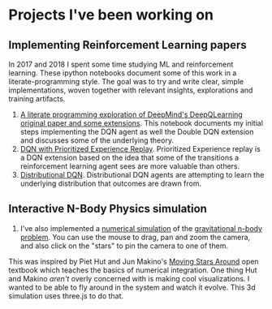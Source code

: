 # Projects I've been working on

## Implementing Reinforcement Learning papers
In 2017 and 2018 I spent some time studying ML and reinforcement learning. These ipython notebooks document some of this work in a literate-programming style. The goal was to try and write clear, simple implementations, woven together with relevant insights, explorations and training artifacts.
1. [A literate programming exploration of DeepMind's DeepQLearning original paper and some extensions](2018-06-DQN-Part1.html). This notebook documents my initial steps implementing the DQN agent as well the Double DQN extension and discusses some of the underlying theory.
1. [DQN with Prioritized Experience Replay](2018-07-DQN-2_PER.html). Prioritized Experience replay is a DQN extension based on the idea that some of the transitions a reinforcement learning agent sees are more valuable than others. 
1. [Distributional DQN](2018-08-DQN-3_Distributional.html). Distributional DQN agents are attempting to learn the underlying distribution that outcomes are drawn from.

## Interactive N-Body Physics simulation
1. I've also implemented a [numerical simulation](n-body-sim.html) of the [gravitational n-body problem](https://en.wikipedia.org/wiki/N-body_problem). You can use the mouse to drag, pan and zoom the camera, and also click on the "stars" to pin the camera to one of them.

This was inspired by Piet Hut and Jun Makino's [Moving Stars Around](http://citeseerx.ist.psu.edu/viewdoc/download?doi=10.1.1.600.955&rep=rep1&type=pdf) open textbook which teaches the basics of numerical integration. One thing Hut and Makino *aren't* overly concerned with is making cool visualizations. I wanted to be able to fly around in the system and watch it evolve. This 3d simulation uses three.js to do that.